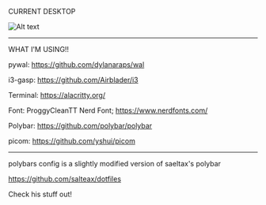 CURRENT DESKTOP


![Alt text](https://i.redd.it/ni5wb28xsrw81.png "a title")

---

WHAT I'M USING!!

pywal: https://github.com/dylanaraps/wal

i3-gasp: https://github.com/Airblader/i3

Terminal: https://alacritty.org/

Font: ProggyCleanTT Nerd Font; https://www.nerdfonts.com/

Polybar: https://github.com/polybar/polybar

picom: https://github.com/yshui/picom

---

polybars config is a slightly modified version of saeltax's polybar

https://github.com/salteax/dotfiles

Check his stuff out!
